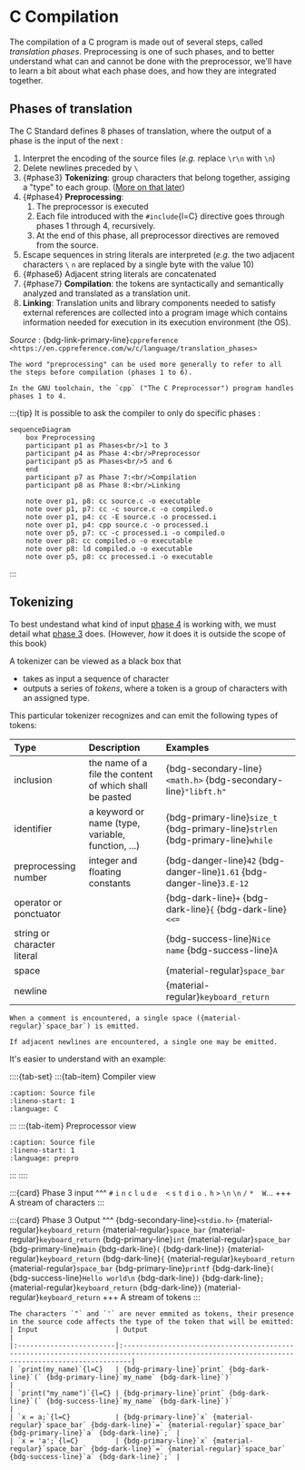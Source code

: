 # C Compilation

The compilation of a C program is made out of several steps, called _translation phases_.
Preprocessing is one of such phases, and to better understand what can and cannot be done with the preprocessor,
we'll have to learn a bit about what each phase does, and how they are integrated together.

## Phases of translation

The C Standard defines 8 phases of translation, where the output of a phase is the input of the next :
1. Interpret the encoding of the source files (_e.g._ replace `\r\n` with `\n`)
1. Delete newlines preceded by `\`
3. {#phase3}
   **Tokenizing**: group characters that belong together, assiging a "type" to each group. ([More on that later](#tokenizing))
4. {#phase4}
   **Preprocessing**:
   1. The preprocessor is executed
   1. Each file introduced with the `#include`{l=C} directive goes through phases 1 through 4, recursively.
   1. At the end of this phase, all preprocessor directives are removed from the source.
1. Escape sequences in string literals are interpreted (_e.g._ the two adjacent characters `\` `n` are replaced by a single byte with the value 10)
6. {#phase6}
   Adjacent string literals are concatenated
7. {#phase7}
   **Compilation**: the tokens are syntactically and semantically analyzed and translated as a translation unit.
1. **Linking**: Translation units and library components needed to satisfy external references are collected into a program image which contains information needed for execution in its execution environment (the OS).

_Source_ : {bdg-link-primary-line}`cppreference <https://en.cppreference.com/w/c/language/translation_phases>`

```{note}
The word "preprocessing" can be used more generally to refer to all the steps before compilation (phases 1 to 6).

In the GNU toolchain, the `cpp` ("The C Preprocessor") program handles phases 1 to 4.
```

:::{tip}
It is possible to ask the compiler to only do specific phases :

```mermaid
sequenceDiagram
    box Preprocessing
    participant p1 as Phases<br/>1 to 3
    participant p4 as Phase 4:<br/>Preprocessor
    participant p5 as Phases<br/>5 and 6
    end
    participant p7 as Phase 7:<br/>Compilation
    participant p8 as Phase 8:<br/>Linking

    note over p1, p8: cc source.c -o executable
    note over p1, p7: cc -c source.c -o compiled.o
    note over p1, p4: cc -E source.c -o processed.i
    note over p1, p4: cpp source.c -o processed.i
    note over p5, p7: cc -c processed.i -o compiled.o
    note over p8: cc compiled.o -o executable
    note over p8: ld compiled.o -o executable
    note over p5, p8: cc processed.i -o executable
```
:::

## Tokenizing

To best undestand what kind of input [phase 4](phase4) is working with, we must detail what [phase 3](phase3) does.
(However, _how_ it does it is outside the scope of this book)

A tokenizer can be viewed as a black box that
 - takes as input a sequence of character
 - outputs a series of _tokens_, where a token is a group of characters with an assigned type.

This particular tokenizer recognizes and can emit the following types of tokens:

| Type                        | Description                                             | Examples                                                                        |
|:----------------------------|:--------------------------------------------------------|:--------------------------------------------------------------------------------|
| inclusion                   | the name of a file the content of which shall be pasted | {bdg-secondary-line}`<math.h>` {bdg-secondary-line}`"libft.h"`                  |
| identifier                  | a keyword or name (type, variable, function, ...)       | {bdg-primary-line}`size_t` {bdg-primary-line}`strlen` {bdg-primary-line}`while` |
| preprocessing number        | integer and floating constants                          | {bdg-danger-line}`42` {bdg-danger-line}`1.61` {bdg-danger-line}`3.E-12`         |
| operator or ponctuator      |                                                         | {bdg-dark-line}`+` {bdg-dark-line}`{` {bdg-dark-line}`<<=`                      |
| string or character literal |                                                         | {bdg-success-line}`Nice name` {bdg-success-line}`A`                             |
| space                       |                                                         | {material-regular}`space_bar`                                                   |
| newline                     |                                                         | {material-regular}`keyboard_return`                                             |

```{note}
When a comment is encountered, a single space ({material-regular}`space_bar`) is emitted.

If adjacent newlines are encountered, a single one may be emitted.
```

It's easier to understand with an example:

::::{tab-set}
:::{tab-item} Compiler view

```{literalinclude} ../samples/01_hello.c
:caption: Source file
:lineno-start: 1
:language: C
```
:::
:::{tab-item} Preprocessor view

```{literalinclude} ../samples/01_hello.c
:caption: Source file
:lineno-start: 1
:language: prepro
```
:::
::::

:::{card}
Phase 3 input
^^^
`#` `i` `n` `c` `l` `u` `d` `e` ` ` `<` `s` `t` `d` `i` `o` `.` `h` `>` `\n` `\n` `/` `*` ` ` `W`...
+++
A stream of characters
:::

:::{card}
Phase 3 Output
^^^
{bdg-secondary-line}`<stdio.h>` {material-regular}`keyboard_return`
{material-regular}`space_bar` {material-regular}`keyboard_return`
{bdg-primary-line}`int` {material-regular}`space_bar` {bdg-primary-line}`main` {bdg-dark-line}`(` {bdg-dark-line}`)` {material-regular}`keyboard_return`
{bdg-dark-line}`{` {material-regular}`keyboard_return`
{material-regular}`space_bar` {bdg-primary-line}`printf` {bdg-dark-line}`(`
{bdg-success-line}`Hello world\n` {bdg-dark-line}`)` {bdg-dark-line}`;` {material-regular}`keyboard_return`
{bdg-dark-line}`}` {material-regular}`keyboard_return`
+++
A stream of tokens
:::

```{important}
The characters `"` and `'` are never emmited as tokens, their presence in the source code affects the type of the token that will be emitted:
| Input                   | Output                                                                                                                                        |
|:------------------------|:----------------------------------------------------------------------------------------------------------------------------------------------|
| `print(my_name)`{l=C}   | {bdg-primary-line}`print` {bdg-dark-line}`(` {bdg-primary-line}`my_name` {bdg-dark-line}`)`                                                   |
| `print("my_name")`{l=C} | {bdg-primary-line}`print` {bdg-dark-line}`(` {bdg-success-line}`my_name` {bdg-dark-line}`)`                                                   |
| `x = a;`{l=C}           | {bdg-primary-line}`x` {material-regular}`space_bar` {bdg-dark-line}`=` {material-regular}`space_bar` {bdg-primary-line}`a` {bdg-dark-line}`;` |
| `x = 'a';`{l=C}         | {bdg-primary-line}`x` {material-regular}`space_bar` {bdg-dark-line}`=` {material-regular}`space_bar` {bdg-success-line}`a` {bdg-dark-line}`;` |
```
